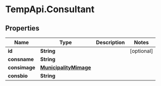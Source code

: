 # TempApi.Consultant

## Properties

Name | Type | Description | Notes
------------ | ------------- | ------------- | -------------
**id** | **String** |  | [optional] 
**consname** | **String** |  | 
**consimage** | [**MunicipalityMimage**](MunicipalityMimage.md) |  | 
**consbio** | **String** |  | 


